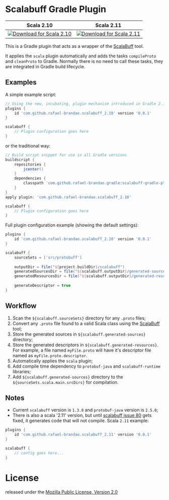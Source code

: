 # Scalabuff Gradle Plugin

|      Scala 2.10      |      Scala 2.11      |
|----------------------|----------------------|
| [![Download for Scala 2.10](https://api.bintray.com/packages/rafael-brandao/maven/scalabuff-gradle-plugin_2.10/images/download.svg) ](https://bintray.com/rafael-brandao/maven/scalabuff-gradle-plugin_2.10/_latestVersion) | [![Download for Scala 2.11](https://api.bintray.com/packages/rafael-brandao/maven/scalabuff-gradle-plugin_2.11/images/download.svg) ](https://bintray.com/rafael-brandao/maven/scalabuff-gradle-plugin_2.11/_latestVersion) |

This is a Gradle plugin that acts as a wrapper of the [ScalaBuff](https://github.com/SandroGrzicic/ScalaBuff) tool.

It applies the `scala` plugin automatically and adds the tasks `compileProto` and `cleanProto` to Gradle. Normally there is no need to call these tasks, they are integrated in Gradle build lifecycle.


## Examples

A simple example script:

```groovy
// Using the new, incubating, plugin mechanism introduced in Gradle 2.1
plugins {
    id 'com.github.rafael-brandao.scalabuff_2.10' version '0.0.1'
}

scalabuff {
	// Plugin configuration goes here
}
```

or the traditional way:

```groovy
// Build script snippet for use in all Gradle versions
buildscript {
    repositories {
        jcenter()
    }
    dependencies {
        classpath 'com.github.rafael-brandao.gradle:scalabuff-gradle-plugin_2.10:0.0.1'
    }
}
apply plugin: 'com.github.rafael-brandao.scalabuff_2.10'

scalabuff {
	// Plugin configuration goes here
}
```

Full plugin configuration example (showing the default settings):

```groovy
plugins {
    id 'com.github.rafael-brandao.scalabuff_2.10' version '0.0.1'
}

scalabuff {
	sourceSets = ['src/protobuff']
	
	outputDir = file("${project.buildDir}/scalabuff")
	generatedSourcesDir = file("${scalabuff.outputDir}/generated-sources")
	generatedResourcesDir = file("${scalabuff.outputDir}/generated-resources")
	
	generateDescriptor = true
}
```


## Workflow

 1.  Scan the `${scalabuff.sourceSets}` directory for any `.proto` files;
 2. Convert any `.proto` file found to a valid Scala class using the [ScalaBuff](https://github.com/SandroGrzicic/ScalaBuff) tool;
 3. Store the generated sources in `${scalabuff.generated-sources}`  directory;
 4. Store the generated descriptors in `${scalabuff.generated-resources}`. For example, a file named `myFile.proto` will have it's descriptor file named as `myFile.proto.descriptor`.
 5. Automatically applies the `scala` plugin;
 6. Add compile time dependency to `protobuf-java` and `scalabuff-runtime` libraries;
 7. Add `${scalabuff.generated-sources}`  directory to the `${sourceSets.scala.main.srcDirs}` for compilation.


## Notes

 - Current `scalabuff` version is  `1.3.8` and `protobuf-java` version is `2.5.0`;
 - There is also a scala '2.11' version, but until [scalabuff issue 80](https://github.com/SandroGrzicic/ScalaBuff/issues/80) gets fixed, it generates code that will not compile. Scala `2.11` example:

```groovy
plugins {
	id 'com.github.rafael-brandao.scalabuff_2.11' version '0.0.1'
}

scalabuff {
	// config goes here...
}
```


# License
released under the [Mozilla Public License, Version 2.0](https://www.mozilla.org/MPL/2.0/)
